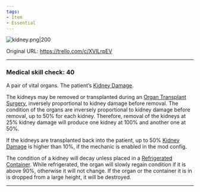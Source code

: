 ```yaml
---
tags:
- Item
- Essential
---
```


![kidney.png\|200](/Items/Kidney%20Transplant%20-%20Attachments/680728b1322fc5680e22d559.png)

Original URL: https://trello.com/c/XVILrpEV

---

### Medical skill check: 40

A pair of vital organs. The patient’s [Kidney Damage](../Torso/Kidney%20Damage.md).

The kidneys may be removed or transplanted during an [Organ Transplant Surgery](../Procedures/Organ%20Transplant%20Surgery.md), inversely proportional to kidney damage before removal. The condition of the organs are inversely proportional to kidney damage before removal, up to 50% for each kidney. Therefore, removal of the kidneys at 25% kidney damage will produce one kidney at 100% and another one at 50%.

If the kidneys are transplanted back into the patient, up to 50% [Kidney Damage](../Torso/Kidney%20Damage.md) is higher than 10%, if the mechanic is enabled in the mod config.

The condition of a kidney will decay unless placed in a [Refrigerated Container](Refrigerated%20Container.md). While refrigerated, the organ will slowly regain condition if it is above 90%, otherwise it will not change. If the organ or the container it is in is dropped from a large height, it will be destroyed.

---

